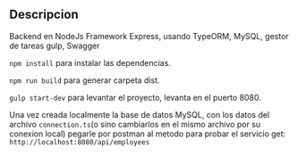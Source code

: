 ## Descripcion

Backend en NodeJs Framework Express, usando TypeORM, MySQL, gestor de tareas gulp, Swagger

`npm install` para instalar las dependencias.

`npm run build` para generar carpeta dist.

`gulp start-dev` para levantar el proyecto, levanta en el puerto 8080.

Una vez creada localmente la base de datos MySQL, con los datos del archivo `connection.ts`(o sino cambiarlos en el mismo archivo por su conexion local) pegarle por postman al metodo para probar el servicio
get: `http://localhost:8080/api/employees`
